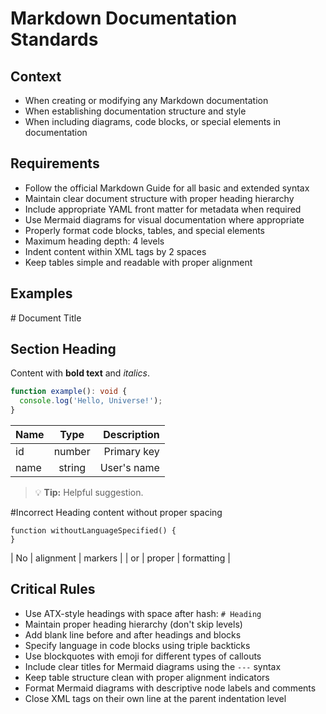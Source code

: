 # Markdown Documentation Standards

## Context
- When creating or modifying any Markdown documentation
- When establishing documentation structure and style
- When including diagrams, code blocks, or special elements in documentation

## Requirements
- Follow the official Markdown Guide for all basic and extended syntax
- Maintain clear document structure with proper heading hierarchy
- Include appropriate YAML front matter for metadata when required
- Use Mermaid diagrams for visual documentation where appropriate
- Properly format code blocks, tables, and special elements
- Maximum heading depth: 4 levels
- Indent content within XML tags by 2 spaces
- Keep tables simple and readable with proper alignment

## Examples
<example>
# Document Title

## Section Heading

Content with **bold text** and *italics*.

```typescript
function example(): void {
  console.log('Hello, Universe!');
}
```

| Name  | Type   | Description  |
|:------|:------:|-------------:|
| id    | number | Primary key  |
| name  | string | User's name  |

> 💡 **Tip:** Helpful suggestion.
</example>

<example type="invalid">
#Incorrect Heading
content without proper spacing

```
function withoutLanguageSpecified() {
}
```

| No | alignment | markers |
| or | proper | formatting |
</example>

## Critical Rules
  - Use ATX-style headings with space after hash: `# Heading`
  - Maintain proper heading hierarchy (don't skip levels)
  - Add blank line before and after headings and blocks
  - Specify language in code blocks using triple backticks
  - Use blockquotes with emoji for different types of callouts
  - Include clear titles for Mermaid diagrams using the `---` syntax
  - Keep table structure clean with proper alignment indicators
  - Format Mermaid diagrams with descriptive node labels and comments
  - Close XML tags on their own line at the parent indentation level